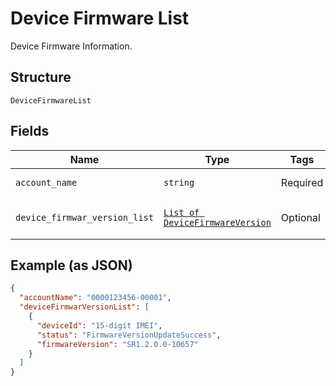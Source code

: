 
# Device Firmware List

Device Firmware Information.

## Structure

`DeviceFirmwareList`

## Fields

| Name | Type | Tags | Description |
|  --- | --- | --- | --- |
| `account_name` | `string` | Required | Account name |
| `device_firmwar_version_list` | [`List of DeviceFirmwareVersion`](../../doc/models/device-firmware-version.md) | Optional | List of device & firmware |

## Example (as JSON)

```json
{
  "accountName": "0000123456-00001",
  "deviceFirmwarVersionList": [
    {
      "deviceId": "15-digit IMEI",
      "status": "FirmwareVersionUpdateSuccess",
      "firmwareVersion": "SR1.2.0.0-10657"
    }
  ]
}
```


